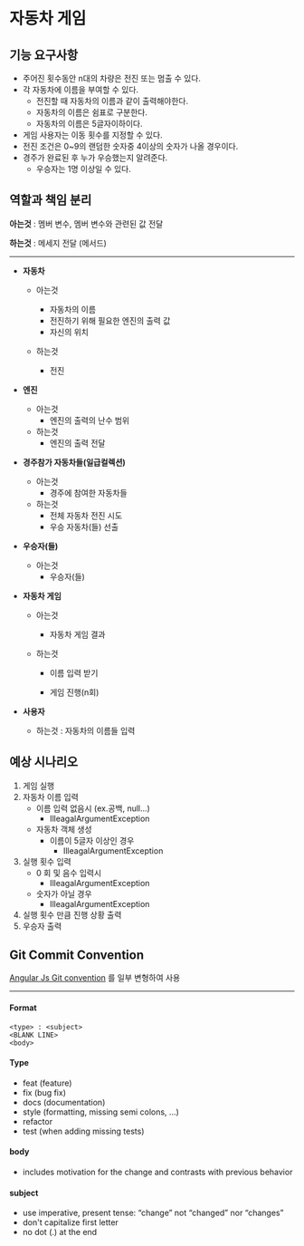 # 자동차 게임

## 기능 요구사항

- 주어진 횟수동안 n대의 차량은 전진 또는 멈출 수 있다.
- 각 자동차에 이름을 부여할 수 있다.
  - 전진할 때 자동차의 이름과 같이 출력해야한다.
  - 자동차의 이름은 쉼표로 구분한다.
  - 자동차의 이름은 5글자이하이다.
- 게임 사용자는 이동 횟수를 지정할 수 있다.
- 전진 조건은 0~9의 랜덤한 숫자중 4이상의 숫자가 나올 경우이다.
- 경주가 완료된 후 누가 우승했는지 알려준다.
  - 우승자는 1명 이상일 수 있다.



## 역할과 책임 분리

**아는것** : 멤버 변수, 멤버 변수와 관련된 값 전달

**하는것** : 메세지 전달 (메서드)

----

- **자동차**

  - 아는것
    - 자동차의 이름
    - 전진하기 위해 필요한 엔진의 출력 값
    - 자신의 위치

  - 하는것
    - 전진



- **엔진**
  - 아는것
    - 엔진의 출력의 난수 범위
  - 하는것
    - 엔진의 출력 전달



- **경주참가 자동차들(일급컬렉션)**
  - 아는것
    - 경주에 참여한 자동차들
  - 하는것
    - 전체 자동차 전진 시도
    - 우승 자동차(들) 선출



- **우승자(들)**
  - 아는것
    - 우승자(들)



- **자동차 게임**

  - 아는것

    - 자동차 게임 결과

  - 하는것

    - 이름 입력 받기

    - 게임 진행(n회)



- **사용자**
  - 하는것 : 자동차의 이름들 입력



## 예상 시나리오

1. 게임 실행
2. 자동차 이름 입력
   - 이름 입력 없음시 (ex.공백, null...)
     - IlleagalArgumentException
   - 자동차 객체 생성
     - 이름이 5글자 이상인 경우
       - IlleagalArgumentException
3. 실행 횟수 입력
   - 0 회 및 음수 입력시
     - IlleagalArgumentException
   - 숫자가 아닐 경우
     - IlleagalArgumentException
4. 실행 횟수 만큼 진행 상황 출력
5. 우승자 출력



## Git Commit Convention

[Angular Js Git convention](https://gist.github.com/stephenparish/9941e89d80e2bc58a153) 를 일부 변형하여 사용

------

#### Format

```
<type> : <subject>
<BLANK LINE>
<body>
```



#### Type

- feat (feature)
- fix (bug fix)
- docs (documentation)
- style (formatting, missing semi colons, …)
- refactor
- test (when adding missing tests)



#### body

- includes motivation for the change and contrasts with previous behavior



#### subject

- use imperative, present tense: “change” not “changed” nor “changes”
- don't capitalize first letter
- no dot (.) at the end